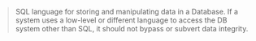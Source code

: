 >SQL language for storing and manipulating data in a Database. If a system uses a low-level or different language to access the DB system other than SQL, it should not bypass or subvert data integrity.